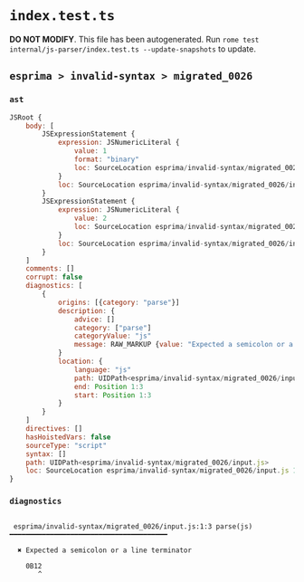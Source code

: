 # `index.test.ts`

**DO NOT MODIFY**. This file has been autogenerated. Run `rome test internal/js-parser/index.test.ts --update-snapshots` to update.

## `esprima > invalid-syntax > migrated_0026`

### `ast`

```javascript
JSRoot {
	body: [
		JSExpressionStatement {
			expression: JSNumericLiteral {
				value: 1
				format: "binary"
				loc: SourceLocation esprima/invalid-syntax/migrated_0026/input.js 1:0-1:3
			}
			loc: SourceLocation esprima/invalid-syntax/migrated_0026/input.js 1:0-1:3
		}
		JSExpressionStatement {
			expression: JSNumericLiteral {
				value: 2
				loc: SourceLocation esprima/invalid-syntax/migrated_0026/input.js 1:3-1:4
			}
			loc: SourceLocation esprima/invalid-syntax/migrated_0026/input.js 1:3-1:4
		}
	]
	comments: []
	corrupt: false
	diagnostics: [
		{
			origins: [{category: "parse"}]
			description: {
				advice: []
				category: ["parse"]
				categoryValue: "js"
				message: RAW_MARKUP {value: "Expected a semicolon or a line terminator"}
			}
			location: {
				language: "js"
				path: UIDPath<esprima/invalid-syntax/migrated_0026/input.js>
				end: Position 1:3
				start: Position 1:3
			}
		}
	]
	directives: []
	hasHoistedVars: false
	sourceType: "script"
	syntax: []
	path: UIDPath<esprima/invalid-syntax/migrated_0026/input.js>
	loc: SourceLocation esprima/invalid-syntax/migrated_0026/input.js 1:0-2:0
}
```

### `diagnostics`

```

 esprima/invalid-syntax/migrated_0026/input.js:1:3 parse(js) ━━━━━━━━━━━━━━━━━━━━━━━━━━━━━━━━━━━━━━━

  ✖ Expected a semicolon or a line terminator

    0B12
       ^


```
